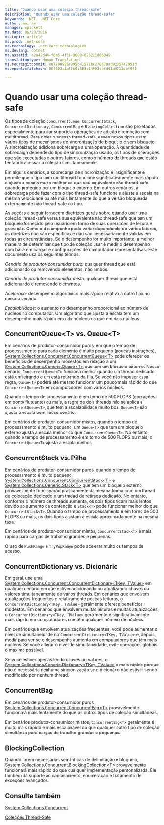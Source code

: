 ```yaml
---
title: "Quando usar uma coleção thread-safe"
description: "Quando usar uma coleção thread-safe"
keywords: .NET, .NET Core
author: mairaw
manager: wpickett
ms.date: 06/20/2016
ms.topic: article
ms.prod: .net-core
ms.technology: .net-core-technologies
ms.devlang: dotnet
ms.assetid: a2a42d44-f6a5-4f16-9000-026221d66349
translationtype: Human Translation
ms.sourcegitcommit: e07788926a995b41571be276379ad9285747951d
ms.openlocfilehash: 05f692a1a58c0c653e14993cafd61a0711ebf9f8

---
```


# <a name="when-to-use-a-thread-safe-collection"></a>Quando usar uma coleção thread-safe

Os tipos de coleção `ConcurrentQueue`, `ConcurrentStack`, `ConcurrentDictionary`, `ConcurrentBag` e `BlockingCollection` são projetados especialmente para dar suporte a operações de adição e remoção com multithread. Para obter o acesso thread-safe, esses novos tipos usam vários tipos de mecanismos de sincronização de bloqueio e sem bloqueio. A sincronização adiciona sobrecarga a uma operação. A quantidade de sobrecarga depende do tipo de sincronização usado, os tipos de operações que são executadas e outros fatores, como o número de threads que estão tentando acessar a coleção simultaneamente.

Em alguns cenários, a sobrecarga de sincronização é insignificante e permite que o tipo com multithread funcione significativamente mais rápido e ajuste a escala muito melhor do que seu equivalente não thread-safe quando protegido por um bloqueio externo. Em outros cenários, a sobrecarga pode fazer com o tipo thread-safe funcione e ajuste a escala na mesma velocidade ou até mais lentamente do que a versão bloqueada externamente não thread-safe do tipo.

As seções a seguir fornecem diretrizes gerais sobre quando usar uma coleção thread-safe versus sua equivalente não thread-safe que tem um bloqueio fornecido pelo usuário em torno de suas operações de leitura e gravação. Como o desempenho pode variar dependendo de vários fatores, as diretrizes não são específicas e não são necessariamente válidas em todas as circunstâncias. Se o desempenho for muito importante, a melhor maneira de determinar que tipo de coleção usar é medir o desempenho com base em cargas e configurações de computador representativas. Este documento usa os seguintes termos:

*Cenário de produtor-consumidor puro:* qualquer thread que está adicionando ou removendo elementos, não ambos.

*Cenário de produtor-consumidor misto:* qualquer thread que está adicionando e removendo elementos.

*Acelerado:* desempenho algorítmico mais rápido relativo a outro tipo no mesmo cenário.

*Escalabilidade:* o aumento no desempenho proporcional ao número de núcleos no computador. Um algoritmo que ajusta a escala tem um desempenho mais rápido em oito núcleos do que em dois núcleos.

## <a name="concurrentqueuelttgt-vs-queuelttgt"></a>ConcurrentQueue&lt;T&gt; vs. Queue&lt;T&gt;

Em cenários de produtor-consumidor puros, em que o tempo de processamento para cada elemento é muito pequeno (poucas instruções), [System.Collections.Concurrent.ConcurrentQueue&lt;T&gt;](https://docs.microsoft.com/dotnet/core/api/System.Collections.Concurrent.ConcurrentQueue-1) pode oferecer os benefícios de desempenho modestos em relação a um [System.Collections.Generic.Queue&lt;T&gt;](https://docs.microsoft.com/dotnet/core/api/System.Collections.Generic.Queue-1) que tem um bloqueio externo. Nesse cenário, `ConcurrentQueue<T>` funciona melhor quando um thread dedicado está enfileirando e um está retirando da fila. Se você não impuser essa regra, `Queue<T>` poderá até mesmo funcionar um pouco mais rápido do que `ConcurrentQueue<T>` em computadores com vários núcleos. 

Quando o tempo de processamento é em torno de 500 FLOPS (operações em ponto flutuante) ou mais, a regra de dois threads não se aplica a `ConcurrentQueue<T>`, que tem a escalabilidade muito boa. `Queue<T>` não ajusta a escala bem nesse cenário.

Em cenários de produtor-consumidor mistos, quando o tempo de processamento é muito pequeno, um `Queue<T>` que tem um bloqueio externo ajusta a escala melhor do que `ConcurrentQueue<T>`. No entanto, quando o tempo de processamento é em torno de 500 FLOPS ou mais, o `ConcurrentQueue<T>` ajusta a escala melhor.

## <a name="concurrentstack-vs-stack"></a>ConcurrentStack vs. Pilha

Em cenários de produtor-consumidor puros, quando o tempo de processamento é muito pequeno, [System.Collections.Concurrent.ConcurrentStack&lt;T&gt;](https://docs.microsoft.com/dotnet/core/api/System.Collections.Concurrent.ConcurrentStack-1) e [System.Collections.Generic.Stack&lt;T&gt;](https://docs.microsoft.com/dotnet/core/api/System.Collections.Generic.Stack-1) que têm um bloqueio externo provavelmente funcionarão praticamente da mesma forma com um thread de colocação dedicado e um thread de retirada dedicado. No entanto, conforme o número de threads aumenta, os dois tipos ficam mais lentos devido ao aumento da contenção e `Stack<T>` pode funcionar melhor do que `ConcurrentStack<T>`. Quando o tempo de processamento é em torno de 500 FLOPS ou mais, os dois tipos ajustam a escala aproximadamente na mesma taxa. 

Em cenários de produtor-consumidor mistos, `ConcurrentStack<T>` é mais rápido para cargas de trabalho grandes e pequenas.

O uso de `PushRange` e `TryPopRange` pode acelerar muito os tempos de acesso.

## <a name="concurrentdictionary-vs-dictionary"></a>ConcurrentDictionary vs. Dicionário

Em geral, use uma [System.Collections.Concurrent.ConcurrentDictionary&lt;TKey, TValue&gt;](https://docs.microsoft.com/dotnet/core/api/System.Collections.Concurrent.ConcurrentDictionary-2) em qualquer cenário em que estiver adicionando ou atualizando chaves ou valores simultaneamente de vários threads. Em cenários que envolvem atualizações frequentes e relativamente poucas leituras, o `ConcurrentDictionary<TKey, TValue>` geralmente oferece benefícios modestos. Em cenários que envolvem muitas leituras e muitas atualizações, o `ConcurrentDictionary<TKey, TValue>` geralmente é significativamente mais rápido em computadores que têm qualquer número de núcleos.

Em cenários que envolvem atualizações frequentes, você pode aumentar o nível de simultaneidade no `ConcurrentDictionary<TKey, TValue>` e, depois, medir para ver se o desempenho aumenta em computadores que têm mais núcleos. Se você alterar o nível de simultaneidade, evite operações globais o máximo possível.

Se você estiver apenas lendo chaves ou valores, o [System.Collections.Generic.Dictionary&lt;TKey, TValue&gt;](https://docs.microsoft.com/dotnet/core/api/System.Collections.Generic.Dictionary-2) é mais rápido porque não é necessária nenhuma sincronização se o dicionário não estiver sendo modificado por nenhum thread.

## <a name="concurrentbag"></a>ConcurrentBag

Em cenários de produtor-consumidor puros, [System.Collections.Concurrent.ConcurrentBag&lt;T&gt;](https://docs.microsoft.com/dotnet/core/api/System.Collections.Concurrent.ConcurrentBag-1) provavelmente funcionará mais lentamente do que os outros tipos de coleção simultâneas.

Em cenários produtor-consumidor mistos, `ConcurrentBag<T>` geralmente é muito mais rápido e mais escalonável do que qualquer outro tipo de coleção simultânea para cargas de trabalho grandes e pequenas.

## <a name="blockingcollection"></a>BlockingCollection

Quando forem necessárias semânticas de delimitação e bloqueio, [System.Collections.Concurrent.BlockingCollection&lt;T&gt;](https://docs.microsoft.com/dotnet/core/api/System.Collections.Concurrent.BlockingCollection-1) provavelmente funcionará mais rápido do que qualquer implementação personalizada. Ele também dá suporte ao cancelamento, enumeração e tratamento de exceções avançados.

## <a name="see-also"></a>Consulte também

[System.Collections.Concurrent](https://docs.microsoft.com/dotnet/core/api/System.Collections.Concurrent)

[Coleções Thread-Safe](index.md)



<!--HONumber=Nov16_HO3-->



